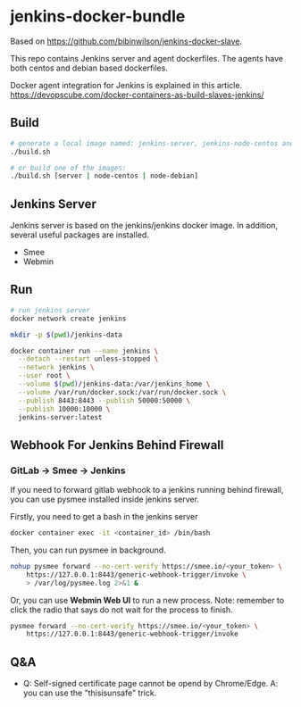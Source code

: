 # jenkins-docker-bundle

Based on https://github.com/bibinwilson/jenkins-docker-slave.

This repo contains Jenkins server and agent dockerfiles. The agents have both centos and debian based dockerfiles. 

Docker agent integration for Jenkins is explained in this article. https://devopscube.com/docker-containers-as-build-slaves-jenkins/

## Build

```bash
# generate a local image named: jenkins-server, jenkins-node-centos and jenkins-node-debian
./build.sh

# or build one of the images:
./build.sh [server | node-centos | node-debian]
```

## Jenkins Server

Jenkins server is based on the jenkins/jenkins docker image. In addition, several useful packages are installed.

- Smee
- Webmin

## Run

```bash
# run jenkins server
docker network create jenkins

mkdir -p $(pwd)/jenkins-data

docker container run --name jenkins \
  --detach --restart unless-stopped \
  --network jenkins \
  --user root \
  --volume $(pwd)/jenkins-data:/var/jenkins_home \
  --volume /var/run/docker.sock:/var/run/docker.sock \
  --publish 8443:8443 --publish 50000:50000 \
  --publish 10000:10000 \
  jenkins-server:latest
```

## Webhook For Jenkins Behind Firewall

### GitLab -> Smee -> Jenkins
If you need to forward gitlab webhook to a jenkins running behind firewall, you can use pysmee installed inside jenkins server.

Firstly, you need to get a bash in the jenkins server

``` bash
docker container exec -it <container_id> /bin/bash
```

Then, you can run pysmee in background.

``` bash
nohup pysmee forward --no-cert-verify https://smee.io/<your_token> \
    https://127.0.0.1:8443/generic-webhook-trigger/invoke \
    > /var/log/pysmee.log 2>&1 &
```

Or, you can use **Webmin Web UI** to run a new process. Note: remember to click the radio that says do not wait for the process to finish.

```bash
pysmee forward --no-cert-verify https://smee.io/<your_token> \
    https://127.0.0.1:8443/generic-webhook-trigger/invoke
```

## Q&A

- Q: Self-signed certificate page cannot be opend by Chrome/Edge. A: you can use the "thisisunsafe" trick.
